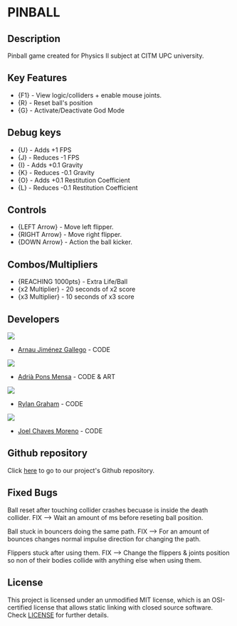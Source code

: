 # PINBALL

## Description

Pinball game created for Physics II subject at CITM UPC university.

## Key Features

 - {F1} - View logic/colliders + enable mouse joints.
 - {R} - Reset ball's position
 - {G} - Activate/Deactivate God Mode

## Debug keys
  - {U} - Adds +1 FPS
  - {J} - Reduces -1 FPS
  - {I} - Adds +0.1 Gravity
  - {K} - Reduces -0.1 Gravity
  - {O} - Adds +0.1 Restitution Coefficient
  - {L} - Reduces -0.1 Restitution Coefficient

## Controls

 - {LEFT Arrow} - Move left flipper.
 - {RIGHT Arrow} - Move right flipper.
 - {DOWN Arrow} - Action the ball kicker.

## Combos/Multipliers
 - {REACHING 1000pts} - Extra Life/Ball 
 - {x2 Multiplier} - 20 seconds of x2 score
 - {x3 Multiplier} - 10 seconds of x3 score
 
## Developers

 ![](https://github.com/Historn/PinBall_Game/blob/master/TeamPhotos/arnaujimenez.png)
 - [Arnau Jiménez Gallego](https://github.com/Historn) - CODE 
 
 ![](https://github.com/Historn/PinBall_Game/blob/master/TeamPhotos/adriapons.jpg)
 - [Adrià Pons Mensa](https://github.com/AdriaPm) - CODE & ART
 
 ![](https://github.com/Historn/PinBall_Game/blob/master/TeamPhotos/rylangraham.jpg)
 - [Rylan Graham](https://github.com/RylanJGraham) - CODE
 
 ![](https://github.com/Historn/PinBall_Game/blob/master/TeamPhotos/joelchaves.jpg)
 - [Joel Chaves Moreno](https://github.com/JoeyCM) - CODE
 
## Github repository

Click [here](https://github.com/Historn/PinBall_Game) to go to our project's Github repository.
 
## Fixed Bugs

Ball reset after touching collider crashes becuase is inside the death collider. FIX --> Wait an amount of ms before reseting ball position.

Ball stuck in bouncers doing the same path. FIX --> For an amount of bounces changes normal impulse direction for changing the path.

Flippers stuck after using them. FIX --> Change the flippers & joints position so non of their bodies collide with anything else when using them. 

## License

This project is licensed under an unmodified MIT license, which is an OSI-certified license that allows static linking with closed source software. Check [LICENSE](https://mit-license.org/) for further details.
